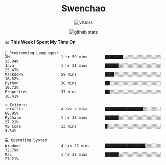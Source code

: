 <h1 align="center">Swenchao</h3>

<p align="center">
  <img src="https://visitor-badge.glitch.me/badge?page_id=Swenchao" alt="vistors" />
</p>

<p align="center">
  <img src="https://github-readme-stats.vercel.app/api?username=Swenchao&count_private=true&show_icons=true&theme=vue-dark&hide_title=true" alt="github stats" />
</p>

<!--START_SECTION:waka-->
📊 **This Week I Spent My Time On** 

```text
💬 Programming Languages: 
XML                      1 hr 59 mins        ████████░░░░░░░░░░░░░░░░░   33.04% 
Java                     1 hr 31 mins        ██████░░░░░░░░░░░░░░░░░░░   25.47% 
Markdown                 59 mins             ████░░░░░░░░░░░░░░░░░░░░░   16.52% 
Python                   38 mins             ██░░░░░░░░░░░░░░░░░░░░░░░   10.73% 
Properties               37 mins             ██░░░░░░░░░░░░░░░░░░░░░░░   10.41%

🔥 Editors: 
IntelliJ                 4 hrs 8 mins        █████████████████░░░░░░░░   68.95% 
PyCharm                  1 hr 38 mins        ██████░░░░░░░░░░░░░░░░░░░   27.21% 
VS Code                  13 mins             █░░░░░░░░░░░░░░░░░░░░░░░░   3.84%

💻 Operating System: 
Windows                  4 hrs 22 mins       ██████████████████░░░░░░░   72.79% 
Mac                      1 hr 38 mins        ██████░░░░░░░░░░░░░░░░░░░   27.21%

```


<!--END_SECTION:waka-->

